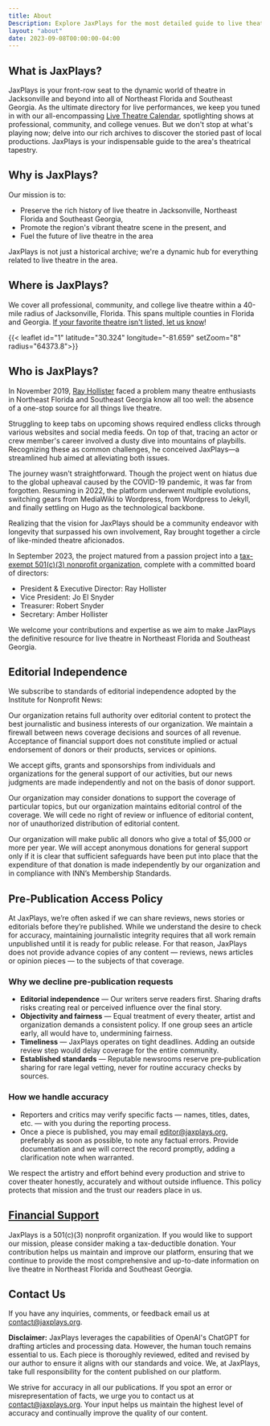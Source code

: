 ```yaml
---
title: About
Description: Explore JaxPlays for the most detailed guide to live theatre in Northeast Florida and Southeast Georgia. Get up-to-date information on current productions, theaters, cast and crew, and much more. 
layout: "about"
date: 2023-09-08T00:00:00-04:00
---
```


## What is JaxPlays?

JaxPlays is your front-row seat to the dynamic world of theatre in Jacksonville and beyond into all of Northeast Florida and Southeast Georgia. As the ultimate directory for live performances, we keep you tuned in with our all-encompassing [Live Theatre Calendar](/calendar/), spotlighting shows at professional, community, and college venues. But we don't stop at what's playing now; delve into our rich archives to discover the storied past of local productions. JaxPlays is your indispensable guide to the area's theatrical tapestry.

## Why is JaxPlays?

Our mission is to:

- Preserve the rich history of live theatre in Jacksonville, Northeast Florida and Southeast Georgia, 
- Promote the region's vibrant theatre scene in the present, and 
- Fuel the future of live theatre in the area

JaxPlays is not just a historical archive; we're a dynamic hub for everything related to live theatre in the area. 

## Where is JaxPlays?

We cover all professional, community, and college live theatre within a 40-mile radius of Jacksonville, Florida. This spans multiple counties in Florida and Georgia. [If your favorite theatre isn't listed, let us know](/submit/)!

{{< leaflet id="1" latitude="30.324" longitude="-81.659" setZoom="8" radius="64373.8">}}

## Who is JaxPlays?

In November 2019, [Ray Hollister](https://rayhollister.com) faced a problem many theatre enthusiasts in Northeast Florida and Southeast Georgia know all too well: the absence of a one-stop source for all things live theatre. 

Struggling to keep tabs on upcoming shows required endless clicks through various websites and social media feeds. On top of that, tracing an actor or crew member's career involved a dusty dive into mountains of playbills. Recognizing these as common challenges, he conceived JaxPlays—a streamlined hub aimed at alleviating both issues.

The journey wasn't straightforward. Though the project went on hiatus due to the global upheaval caused by the COVID-19 pandemic, it was far from forgotten. Resuming in 2022, the platform underwent multiple evolutions, switching gears from MediaWiki to Wordpress, from Wordpress to Jekyll, and finally settling on Hugo as the technological backbone.

Realizing that the vision for JaxPlays should be a community endeavor with longevity that surpassed his own involvement, Ray brought together a circle of like-minded theatre aficionados. 

In September 2023, the project matured from a passion project into a [tax-exempt 501(c)(3) nonprofit organization](https://apps.irs.gov/pub/epostcard/dl/FinalLetter_93-3315574_JAXPLAYSINC_09082023_00.pdf), complete with a committed board of directors:

- President & Executive Director: Ray Hollister
- Vice President: Jo El Snyder
- Treasurer: Robert Snyder
- Secretary: Amber Hollister

We welcome your contributions and expertise as we aim to make JaxPlays the definitive resource for live theatre in Northeast Florida and Southeast Georgia.

## Editorial Independence

We subscribe to standards of editorial independence adopted by the Institute for Nonprofit News:

Our organization retains full authority over editorial content to protect the best journalistic and business interests of our organization. We maintain a firewall between news coverage decisions and sources of all revenue. Acceptance of financial support does not constitute implied or actual endorsement of donors or their products, services or opinions.

We accept gifts, grants and sponsorships from individuals and organizations for the general support of our activities, but our news judgments are made independently and not on the basis of donor support.

Our organization may consider donations to support the coverage of particular topics, but our organization maintains editorial control of the coverage. We will cede no right of review or influence of editorial content, nor of unauthorized distribution of editorial content.

Our organization will make public all donors who give a total of $5,000 or more per year. We will accept anonymous donations for general support only if it is clear that sufficient safeguards have been put into place that the expenditure of that donation is made independently by our organization and in compliance with INN’s Membership Standards.

## Pre‑Publication Access Policy

At JaxPlays, we’re often asked if we can share reviews, news stories or editorials before they’re published. While we understand the desire to check for accuracy, maintaining journalistic integrity requires that all work remain unpublished until it is ready for public release. For that reason, JaxPlays does not provide advance copies of any content — reviews, news articles or opinion pieces — to the subjects of that coverage.

### Why we decline pre‑publication requests

-   **Editorial independence** — Our writers serve readers first. Sharing drafts risks creating real or perceived influence over the final story.
-   **Objectivity and fairness** — Equal treatment of every theater, artist and organization demands a consistent policy. If one group sees an article early, all would have to, undermining fairness.
-   **Timeliness** — JaxPlays operates on tight deadlines. Adding an outside review step would delay coverage for the entire community.
-   **Established standards** — Reputable newsrooms reserve pre‑publication sharing for rare legal vetting, never for routine accuracy checks by sources.
    
### How we handle accuracy
-   Reporters and critics may verify specific facts — names, titles, dates, etc. — with you during the reporting process.
-   Once a piece is published, you may email editor@jaxplays.org, preferably as soon as possible, to note any factual errors. Provide documentation and we will correct the record promptly, adding a clarification note when warranted.
    
We respect the artistry and effort behind every production and strive to cover theater honestly, accurately and without outside influence. This policy protects that mission and the trust our readers place in us.

## [Financial Support](/about/financial-support/)

JaxPlays is a 501(c)(3) nonprofit organization. If you would like to support our mission, please consider making a tax-deductible donation. Your contribution helps us maintain and improve our platform, ensuring that we continue to provide the most comprehensive and up-to-date information on live theatre in Northeast Florida and Southeast Georgia.

## Contact Us

If you have any inquiries, comments, or feedback email us at contact@jaxplays.org.

**Disclaimer:** JaxPlays leverages the capabilities of OpenAI's ChatGPT for drafting articles and processing data. However, the human touch remains essential to us. Each piece is thoroughly reviewed, edited and revised by our author to ensure it aligns with our standards and voice. We, at JaxPlays, take full responsibility for the content published on our platform.

We strive for accuracy in all our publications. If you spot an error or misrepresentation of facts, we urge you to contact us at contact@jaxplays.org. Your input helps us maintain the highest level of accuracy and continually improve the quality of our content.